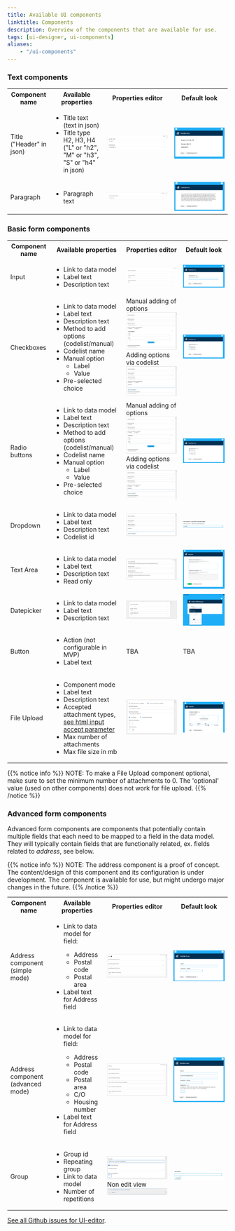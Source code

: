 ```yaml
---
title: Available UI components
linktitle: Components
description: Overview of the components that are available for use.
tags: [ui-designer, ui-components]
aliases:
    - "/ui-components"
---
```


### Text components
<table>
  <tbody>
    <tr>
      <th>Component name</th>
      <th>Available properties</th>
      <th>Properties editor</th>
      <th>Default look</th>
    </tr>
    <tr>
      <td>Title<br>("Header" in json)</td>
      <td>
        <ul>
          <li>Title text<br/>(text in json)</li>
          <li>Title type H2, H3, H4<br/>("L" or "h2", "M" or "h3", "S" or "h4" in json)</li>
      </td>
      <td><img alt="Title component - edit properties" src="props-title.png?width=700" title="Title component - edit properties" /></td>
      <td><img alt="Title component - default look" src="display-title.png?width=700" title="Title component - default look" /></td>
    </tr>
    <tr>
      <td>Paragraph</td>
      <td>
        <ul>
          <li>Paragraph text</li>
      </td>
      <td><img alt="Paragraph component - edit properties" src="props-paragraph.png?width=700" title="Paragraph component - edit properties"/></td>
      <td><img alt="Paragraph component - default look" src="display-paragraph.png?width=700" title="Paragraph component - default look" /></td>
    </tr>
  </tbody>
</table>

### Basic form components

<table>
  <tbody>
    <tr>
      <th>Component name</th>
      <th>Available properties</th>
      <th>Properties editor</th>
      <th>Default look</th>
    </tr>
    <tr>
      <td>Input</td>
      <td>
        <ul>
          <li>Link to data model</li>
          <li>Label text</li>
          <li>Description text</li>
      </td>
      <td><img alt="Input component - edit properties" src="props-input.png?width=700" title="Input component - edit properties" /></td>
      <td><img alt="Input component - default look" src="display-input.png?width=700" title="Input component - default look" /></td>
    </tr>
    <tr>
      <td>Checkboxes</td>
      <td>
        <ul>
          <li>Link to data model</li>
          <li>Label text</li>
          <li>Description text</li>
          <li>Method to add options (codelist/manual)</li>
          <li>Codelist name
          <li>Manual option
            <ul>
              <li>Label
              <li>Value
            </ul>
          <li>Pre-selected choice
      </td>
      <td>
        Manual adding of options <br/>
        <img alt="Checkboxes component - edit properties" src="props-checkbox.png?width=700" title="Checkboxes component - edit properties"/><br/>
        Adding options via codelist <br/>
        <img alt="Checkboxes component - edit properties" src="props-checkbox-codelist.png?width=700" title="Checkboxes component - edit properties"/>
      </td>
      <td><img alt="Checkboxes component - default look" src="display-checkbox.png?width=700" title="Checkboxes component - default look" /></td>
    </tr>
    <tr>
      <td>Radio buttons</td>
      <td>
        <ul>
          <li>Link to data model</li>
          <li>Label text</li>
          <li>Description text</li>
          <li>Method to add options (codelist/manual)</li>
          <li>Codelist name
          <li>Manual option
            <ul>
              <li>Label
              <li>Value
            </ul>
          <li>Pre-selected choice
      </td>
      <td>
        Manual adding of options <br/>
        <img alt="Radio buttons component - edit properties" src="props-radio.png?width=700" title="Radio buttons component - edit properties"/><br/>
        Adding options via codelist <br/>
        <img alt="Radio buttons component - edit properties" src="props-radio-codelist.png?width=700" title="Radio buttons component - edit properties"/>
      </td>
      <td>
        <img alt="Radio buttons component - default look" src="display-radio.png?width=700" title="Radio buttons component - default look" />
      </td>
    </tr>
        <tr>
      <td>Dropdown</td>
      <td>
        <ul>
          <li>Link to data model</li>
          <li>Label text</li>
          <li>Description text</li>
          <li>Codelist id
      </td>
      <td>
        <img alt="Dropdown - edit properties" src="props-dropdown.PNG?width=700" title="Dropdown component - edit properties"/><br/>
      </td>
      <td>
        <img alt="Dropdown - default look" src="display-dropdown.PNG?width=700" title="Dropdown component - default look" />
      </td>
    </tr>
     <tr>
      <td>Text Area</td>
      <td>
        <ul>
          <li>Link to data model</li>
          <li>Label text</li>
          <li>Description text</li>
          <li>Read only</li>
        </ul>
      </td>
      <td><img alt="Text area component - edit properties" src="props-text-area.PNG?width=700" title="Text area component - edit properties" /></td>
      <td><img alt="Text area component - default look" src="display-text-area.PNG?width=700" title="Text area component - default look" /></td>
    </tr>
    <tr>
      <td>Datepicker</td>
      <td>
        <ul>
          <li>Link to data model</li>
          <li>Label text</li>
          <li>Description text</li>
        </ul>      
      </td>
      <td><img alt="Text area component - edit properties" src="props-datepicker.png?width=700" title="Datepicker component - edit properties" /></td>
      <td><img alt="Text area component - default look" src="display-datepicker.png?width=700" title="Datepicker component - default look" /></td>
    </tr>
    <tr>
      <td>Button</td>
      <td>
        <ul>
          <li>Action (not configurable in MVP)</li>
          <li>Label text</li>
        </ul>      
      </td>
      <td>TBA</td>
      <td>TBA</td>
    </tr>
    <tr>
      <td>File Upload</td>
      <td>
        <ul>
          <li>Component mode</li>
          <li>Label text</li>
          <li>Description text</li>
          <li>Accepted attachment types, <a href="https://www.w3schools.com/tags/att_input_accept.asp">see html input accept parameter</a></li>
          <li>Max number of attachments</li>
          <li>Max file size in mb</li>
        <ul>
      </td>
      <td><img alt="File upload component - edit properties" src="props-file-upload.png?width=700" title="File upload component - edit properties" /></td>
      <td><img alt="File upload component - default look" src="display-file-upload.PNG?width=700" title="File upload component - default look" /></td>
    </tr>
  </tbody>
</table>

{{% notice info %}}
NOTE: To make a File Upload component optional, make sure to set the minimum number of attachments to 0. The 'optional' value (used on other components) does not work for file upload. 
{{% /notice %}}

### Advanced form components
Advanced form components are components that potentially contain multiple fields that each need to be mapped to a field in the data model. They will typically contain fields that are functionally related, ex. fields related to _address_, see below.

{{% notice info %}}
NOTE: The address component is a proof of concept. The content/design of this component and its configuration is under development. The component is available for use, but might undergo major changes in the future.
{{% /notice %}}

<table>
  <tbody>
    <tr>
      <th>Component name</th>
      <th>Available properties</th>
      <th>Properties editor</th>
      <th>Default look</th>
    </tr>
    <tr>
      <td>Address component<br/> (simple mode)</td>
      <td>
        <ul>
          <li>Link to data model for field:</li>
            <ul>
              <li>Address
              <li>Postal code
              <li>Postal area
            </ul>
          <li>Label text for Address field
      </td>
      <td><img alt="Address (simple mode) - edit properties" src="props-address-simple.png?width=700" title="Address (simple mode) - edit properties" /></td>
      <td><img alt="Address (simple mode) - default look" src="display-address-simple.png?width=700" title="Address (simple mode) - default look" /></td>
    </tr>
    <tr>
      <td>Address component<br/> (advanced mode)</td>
      <td>
        <ul>
          <li>Link to data model for field:</li>
            <ul>
              <li>Address
              <li>Postal code
              <li>Postal area
              <li>C/O
              <li>Housing number
            </ul>
          <li>Label text for Address field
      </td>
      <td><img alt="Address (advanced mode) - edit properties" src="props-address-advanced.png?width=700" title="Address (advanced mode) - edit properties" /></td>
      <td><img alt="Address (advanced mode) - default look" src="display-address-advanced.png?width=700" title="Address (advanced mode) - default look" /></td>
    </tr>
        <tr>
      <td>Group<br/></td>
      <td>
        <ul>
          <li>Group id</li>
          <li>Repeating group</li>
          <li>Link to data model</li>
          <li>Number of repetitions</li>
      </td>
      <td>
        <img alt="Group - edit properties" src="props-group.PNG?width=700" title="Group - edit properties" />
        <br/>
        Non edit view <br/>
        <img alt="Group - edit properties" src="props-group-non-edit.PNG?width=700" title="Group - non edit view" />
      </td>
      <td><img alt="Group - default look" src="display-group.PNG?width=700" title="Group - repeating look" /></td>
    </tr>
  </tbody>
</table>

[See all Github issues for UI-editor](https://github.com/Altinn/altinn-studio/labels/area%2Fui-editor).
